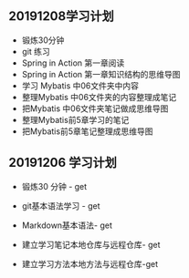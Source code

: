 ## 20191208学习计划

* 锻炼30分钟
* git 练习
* Spring in Action 第一章阅读
* Spring in Action 第一章知识结构的思维导图
* 学习 Mybatis 中06文件夹中内容
* 整理Mybatis 中06文件夹的内容整理成笔记
* 把Mybatis 中06文件夹笔记做成思维导图
* 整理Mybatis前5章学习的笔记
* 把Mybatis前5章笔记整理成思维导图



## 20191206 学习计划

* 锻炼30 分钟  - get

* git基本语法学习 - get

* Markdown基本语法- get

* 建立学习笔记本地仓库与远程仓库- get

* 建立学习方法本地方法与远程仓库-get

  